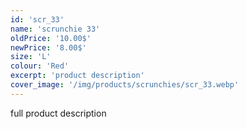 ```yaml
---
id: 'scr_33'
name: 'scrunchie 33'
oldPrice: '10.00$'
newPrice: '8.00$'
size: 'L'
colour: 'Red'
excerpt: 'product description'
cover_image: '/img/products/scrunchies/scr_33.webp'
---
```

full product description
